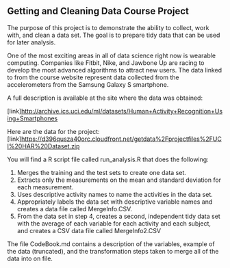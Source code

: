 ## Getting and Cleaning Data Course Project

The purpose of this project is to demonstrate the ability to collect, work with, and clean a data set. The goal is to prepare tidy data that can be used for later analysis. 

One of the most exciting areas in all of data science right now is wearable computing. Companies like Fitbit, Nike, and Jawbone Up are racing to develop the most advanced algorithms to attract new users. The data linked to from the course website represent data collected from the accelerometers from the Samsung Galaxy S smartphone. 

A full description is available at the site where the data was obtained:

[link]http://archive.ics.uci.edu/ml/datasets/Human+Activity+Recognition+Using+Smartphones

Here are the data for the project:
[link]https://d396qusza40orc.cloudfront.net/getdata%2Fprojectfiles%2FUCI%20HAR%20Dataset.zip

You will find a R script file called run_analysis.R that does the following: 
1. Merges the training and the test sets to create one data set.
2. Extracts only the measurements on the mean and standard deviation for each measurement. 
3. Uses descriptive activity names to name the activities in the data set.
4. Appropriately labels the data set with descriptive variable names and creates a data file called MergeInfo.CSV.
5. From the data set in step 4, creates a second, independent tidy data set with the average of each variable for each activity and each subject, and creates a CSV data file called MergeInfo2.CSV
     
The file CodeBook.md contains a description of the variables, example of the data (truncated), and the transformation steps taken to merge all of the data into on file.
